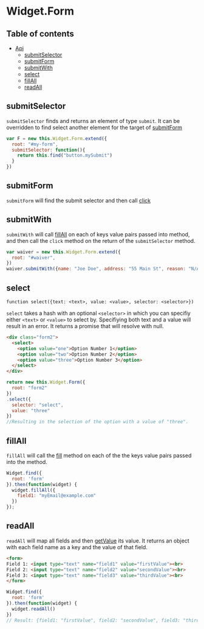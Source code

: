 Widget.Form
=================

## Table of contents
  * [Api](#api)
    * [submitSelector](#submitselector)
    * [submitForm](#submitform)
    * [submitWith](#submitwith)
    * [select](#select)
    * [fillAll](#fillall)
    * [readAll](#readall)

## submitSelector

`submitSelector` finds and returns an element of type `submit`. It can be overridden to find select another element for the target of [submitForm](#submitform)

```js
var F = new this.Widget.Form.extend({
  root: "#my-form",
  submitSelector: function(){
    return this.find("button.mySubmit")
  }
})
```

## submitForm

`submitForm` will find the submit selector and then call [click](widget.md#click)

## submitWith

`submitWith` will call [fillAll](#fillall) on each of keys value pairs passed into method, and then call the `click` method on the return of the `submitSelector` method.

```js
var waiver = new this.Widget.Form.extend({
  root: "#waiver",
})
waiver.submitWith({name: "Joe Doe", address: "55 Main St", reason: "N/A"});
```

## select

`function select({text: <text>, value: <value>, selector: <selector>})`

`select` takes a hash with an optional `<selector>` in which you can specifiy either `<text>` or `<value>` to select by. Specifiying both text and a value will result in an error. It returns a promise that will resolve with null.

```html
<div class="form2">
  <select>
    <option value="one">Option Number 1</option>
    <option value="two">Option Number 2</option>
    <option value="three">Option Number 3</option>
  </select>
</div>
```
```js
return new this.Widget.Form({
  root: "form2"
})
.select({
  selector: "select",
  value: "three"
})
//Resulting in the selection of the option with a value of "three".
```

## fillAll

`fillAll` will call the [fill](widget.md#fill) method on each of the the keys value pairs passed into the method.

```js
Widget.find({
  root: 'form'
}).then(function(widget) {
  widget.fillAll({
    field1: "myEmail@example.com"
  })
});
```

## readAll

`readAll` will map all fields and then [getValue](widget.md#getvalue) its value. It returns an object with each field name as a key and the value of that field.

```html
<form>
Field 1: <input type="text" name="field1" value="firstValue"><br>
Field 2: <input type="text" name="field2" value="secondValue"><br>
Field 3: <input type="text" name="field3" value="thirdValue"><br>
</form>
```
```js
Widget.find({
  root: 'form'
}).then(function(widget) {
  widget.readAll()
})
// Result: {field1: "firstValue", field2: "secondValue", field3: "thirdValue"}
```
